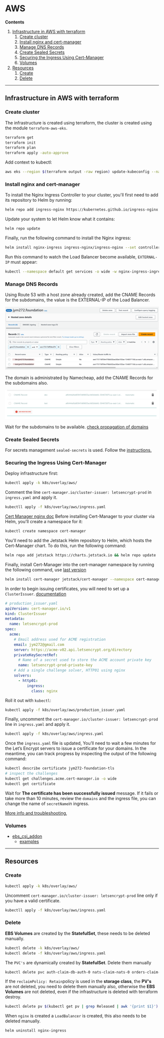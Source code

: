 # AWS
**Contents**
1. [Infrastructure in AWS with terraform](#infrastructure-in-aws-with-terraform)
   1. [Create cluster](#create-cluster)
   2. [Install nginx and cert-manager](#install-nginx-and-cert-manager)
   3. [Manage DNS Records](#manage-dns-records)
   4. [Create Sealed Secrets](#create-sealed-secrets)
   5. [Securing the Ingress Using Cert-Manager](#securing-the-ingress-using-cert-manager)
   6. [Volumes](#volumes)
2. [Resources](#resources)
   1. [Create](#create)
   2. [Delete](#delete)

---
## Infrastructure in AWS with terraform
### Create cluster
The infrastructure is created using terraform, the cluster is created using the module `terraform-aws-eks`.
```bash
terraform get 
terraform init
terraform plan
terraform apply -auto-approve
```
Add context to kubectl:
```bash
aws eks --region $(terraform output -raw region) update-kubeconfig --name $(terraform output -raw cluster_name)
```

### Install nginx and cert-manager

To install the Nginx Ingress Controller to your cluster,
you'll first need to add its repository to Helm by running:
```bash
helm repo add ingress-nginx https://kubernetes.github.io/ingress-nginx
```
Update your system to let Helm know what it contains:
```bash
helm repo update
```
Finally, run the following command to install the Nginx ingress:
```bash
helm install nginx-ingress ingress-nginx/ingress-nginx --set controller.publishService.enabled=true
```
Run this command to watch the Load Balancer become available, `EXTERNAL-IP` must appear:
```bash
kubectl --namespace default get services -o wide -w nginx-ingress-ingress-nginx-controller
```
### Manage DNS Records
Using Route 53 with a host zone already created, add the CNAME Records for the subdomains, the 
value is the EXTERNAL-IP of the Load Balancer.

![image info](./.assets/subdomains.png)

The domain is administrated by Namecheap, add the CNAME Records for the subdomains also.

![image info](./.assets/namecheap.png)

Wait for the subdomains to be available. [check propagation of domains](https://www.whatsmydns.net/#CNAME/)

### Create Sealed Secrets
For secrets management `sealed-secrets` is used.
Follow the
[instructions.](../../../scripts/README.md#using-sealedsecrets-for-secret-management)

### Securing the Ingress Using Cert-Manager
Deploy infrastructure first:
```bash
kubectl apply -k k8s/overlay/aws/
```  
Comment the line `cert-manager.io/cluster-issuer: letsencrypt-prod` in `ingress.yaml` and apply it.
```bash
kubectll apply -f k8s/overlay/aws/ingress.yaml
```

[Cert Manager nginx doc](https://cert-manager.io/docs/tutorials/acme/nginx-ingress/)
Before installing Cert-Manager to your cluster via Helm, you'll create a namespace for it:
```bash
kubectl create namespace cert-manager
```
You'll need to add the Jetstack Helm repository to Helm, which hosts the Cert-Manager chart. To do this, run the following command:
```bash
helm repo add jetstack https://charts.jetstack.io && helm repo update
```
Finally, install Cert-Manager into the cert-manager namespace by running the following command, 
use [last version](https://artifacthub.io/packages/helm/cert-manager/cert-manager)
```bash
helm install cert-manager jetstack/cert-manager --namespace cert-manager --version v1.11.1 --set installCRDs=true
```
In order to begin issuing certificates,
you will need to set up a `ClusterIssuer`. 
[documentation](https://cert-manager.io/docs/configuration/)

```yaml
# production_issuer.yaml
apiVersion: cert-manager.io/v1
kind: ClusterIssuer
metadata:
  name: letsencrypt-prod
spec:
  acme:
    # Email address used for ACME registration
    email: jym272@gmail.com
    server: https://acme-v02.api.letsencrypt.org/directory
    privateKeySecretRef:
      # Name of a secret used to store the ACME account private key
      name: letsencrypt-prod-private-key
    # Add a single challenge solver, HTTP01 using nginx
    solvers:
      - http01:
          ingress:
            class: nginx
```
Roll it out with `kubectl`:
```bash
kubectl apply -f k8s/overlay/aws/production_issuer.yaml
```
Finally, uncomment the `cert-manager.io/cluster-issuer: letsencrypt-prod` line in `ingress.yaml`
and apply it.
```bash
kubectl apply -f k8s/overlay/aws/ingress.yaml
```
Once the `ingress.yaml` file is updated, You’ll need to wait a few minutes for the Let’s Encrypt 
servers to issue a certificate for your domains. In the meantime, you can track progress 
by inspecting the output of the following command:
```bash
kubectl describe certificate jym272-foundation-tls
# inspect the challenges
kubectl get challenges.acme.cert-manager.io -o wide
kubectl get certificate
```

Wait for **The certificate has been successfully issued** message. 
If it fails or take more than 10 minutes, review the `domains` and the ingress file, you can change
the name of `secretName`in ingress.

[More info and troubleshooting](https://cert-manager.io/docs/troubleshooting/acme/),

### Volumes
- [ebs_csi_addon](https://aws.amazon.com/blogs/containers/amazon-ebs-csi-driver-is-now-generally-available-in-amazon-eks-add-ons/)
   - [examples](https://github.com/kubernetes-sigs/aws-ebs-csi-driver/tree/master/examples/kubernetes)
  
---

## Resources
### Create
```bash
kubectl apply -k k8s/overlay/aws/
```
Uncomment `cert-manager.io/cluster-issuer: letsencrypt-prod` line only if you have a valid 
certificate.
```bash
kubectll apply -f k8s/overlay/aws/ingress.yaml
```
### Delete
**EBS Volumes** are created by the **StatefulSet**, these needs to be deleted manually.

```bash
kubectl delete -k k8s/overlay/aws/
kubectl delete -f k8s/overlay/aws/ingress.yaml
```
The `PVC's` are dynamically created by **StatefulSet**. Delete them manually
```bash
kubectl delete pvc auth-claim-db-auth-0 nats-claim-nats-0 orders-claim-db-orders-0 payments-claim-db-payments-0 tickets-claim-db-tickets-0 redis-claim-redis-0
```
If the `reclaimPolicy: Retain`policy is used in the **storage class**, the **PV's** are not 
deleted, 
you need to delete them manually also, otherwise the **EBS Volumes** are not deleted, even if 
the infrastructure is deleted with terraform destroy.
```bash
kubectl delete pv $(kubectl get pv | grep Released | awk '{print $1}')
```
When `nginx` is created a `LoadBalancer` is created, this also needs to be deleted manually.
```bash
helm uninstall nginx-ingress
```
